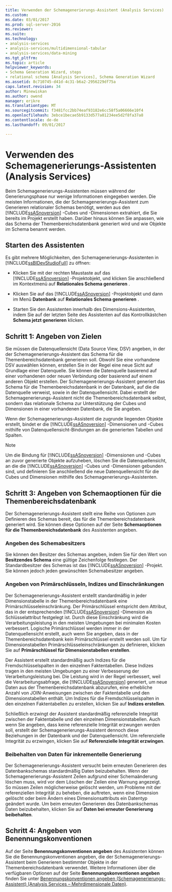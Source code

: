 ```yaml
---
title: Verwenden der Schemagenerierungs-Assistent (Analysis Services) | Microsoft Docs
ms.custom: 
ms.date: 03/01/2017
ms.prod: sql-server-2016
ms.reviewer: 
ms.suite: 
ms.technology:
- analysis-services
- analysis-services/multidimensional-tabular
- analysis-services/data-mining
ms.tgt_pltfrm: 
ms.topic: article
helpviewer_keywords:
- Schema Generation Wizard, steps
- relational schema [Analysis Services], Schema Generation Wizard
ms.assetid: 8c710745-d41d-4c31-b6a2-2956229df75a
caps.latest.revision: 34
author: Minewiskan
ms.author: owend
manager: erikre
ms.translationtype: MT
ms.sourcegitcommit: f3481fcc2bb74eaf93182e6cc58f5a06666e10f4
ms.openlocfilehash: 3ebce1becae5b9133d577a81234ee5d2f8fa37a8
ms.contentlocale: de-de
ms.lasthandoff: 09/01/2017

---
```

# <a name="use-the-schema-generation-wizard-analysis-services"></a>Verwenden des Schemagenerierungs-Assistenten (Analysis Services)
  Beim Schemagenerierungs-Assistenten müssen während der Generierungsphase nur wenige Informationen eingegeben werden. Die meisten Informationen, die der Schemagenerierungs-Assistent zum Generieren relationaler Schemas benötigt, werden aus den [!INCLUDE[ssASnoversion](../../includes/ssasnoversion-md.md)] -Cubes und -Dimensionen extrahiert, die Sie bereits im Projekt erstellt haben. Darüber hinaus können Sie anpassen, wie das Schema der Themenbereichsdatenbank generiert wird und wie Objekte im Schema benannt werden.  
  
## <a name="start-the-wizard"></a>Starten des Assistenten  
 Es gibt mehrere Möglichkeiten, den Schemagenerierungs-Assistenten in [!INCLUDE[ssBIDevStudioFull](../../includes/ssbidevstudiofull-md.md)] zu öffnen:  
  
-   Klicken Sie mit der rechten Maustaste auf das [!INCLUDE[ssASnoversion](../../includes/ssasnoversion-md.md)] -Projektobjekt, und klicken Sie anschließend im Kontextmenü auf **Relationales Schema generieren** .  
  
-   Klicken Sie auf das [!INCLUDE[ssASnoversion](../../includes/ssasnoversion-md.md)] -Projektobjekt und dann im Menü **Datenbank** auf **Relationales Schema generieren** .  
  
-   Starten Sie den Assistenten innerhalb des Dimensions-Assistenten, indem Sie auf der letzten Seite des Assistenten auf das Kontrollkästchen **Schema jetzt generieren** klicken.  
  
## <a name="step-1-specify-targets"></a>Schritt 1: Angeben von Zielen  
 Sie müssen die Datenquellensicht (Data Source View, DSV) angeben, in der der Schemagenerierungs-Assistent das Schema für die Themenbereichsdatenbank generieren soll. Obwohl Sie eine vorhandene DSV auswählen können, erstellen Sie in der Regel eine neue Sicht auf Grundlage einer Datenquelle. Sie können die Datenquelle basierend auf einer vorhandenen oder neuen Verbindung oder basierend auf einem anderen Objekt erstellen. Der Schemagenerierungs-Assistent generiert das Schema für die Themenbereichsdatenbank in der Datenbank, auf die die Datenquelle verweist, sowie in der Datenquellensicht. Dabei erstellt der Schemagenerierungs-Assistent nicht die Themenbereichsdatenbank selbst, sondern das relationale Schema zur Unterstützung der Cubes und Dimensionen in einer vorhandenen Datenbank, die Sie angeben.  
  
 Wenn der Schemagenerierungs-Assistent die zugrunde liegenden Objekte erstellt, bindet er die [!INCLUDE[ssASnoversion](../../includes/ssasnoversion-md.md)] -Dimensionen und -Cubes mithilfe von Datenquellensicht-Bindungen an die generierten Tabellen und Spalten.  
  
> [!NOTE]  
>  Um die Bindung für [!INCLUDE[ssASnoversion](../../includes/ssasnoversion-md.md)] -Dimensionen und -Cubes an zuvor generierte Objekte aufzuheben, löschen Sie die Datenquellensicht, an die die [!INCLUDE[ssASnoversion](../../includes/ssasnoversion-md.md)] -Cubes und -Dimensionen gebunden sind, und definieren Sie anschließend die neue Datenquellensicht für die Cubes und Dimensionen mithilfe des Schemagenerierungs-Assistenten.  
  
## <a name="step-3-specify-schema-options-for-the-subject-area-database"></a>Schritt 3: Angeben von Schemaoptionen für die Themenbereichsdatenbank  
 Der Schemagenerierungs-Assistent stellt eine Reihe von Optionen zum Definieren des Schemas bereit, das für die Themenbereichsdatenbank generiert wird. Sie können diese Optionen auf der Seite **Schemaoptionen für die Themenbereichsdatenbank** des Assistenten angeben.  
  
### <a name="specifying-the-schema-owner"></a>Angeben des Schemabesitzers  
 Sie können den Besitzer des Schemas angeben, indem Sie für den Wert von **Besitzendes Schema** eine gültige Zeichenfolge festlegen. Der Standardbesitzer des Schemas ist das [!INCLUDE[ssASnoversion](../../includes/ssasnoversion-md.md)] -Projekt. Sie können jedoch jeden gewünschten Schemabesitzer angeben.  
  
### <a name="specifying-primary-keys-indexes-and-constraints"></a>Angeben von Primärschlüsseln, Indizes und Einschränkungen  
 Der Schemagenerierungs-Assistent erstellt standardmäßig in jeder Dimensionstabelle in der Themenbereichsdatenbank eine Primärschlüsseleinschränkung. Der Primärschlüssel entspricht dem Attribut, das in der entsprechenden [!INCLUDE[ssASnoversion](../../includes/ssasnoversion-md.md)] -Dimension als Schlüsselattribut festgelegt ist. Durch diese Einschränkung wird die Verarbeitungsleistung in den meisten Umgebungen bei minimalen Kosten verbessert. Logische Primärschlüssel werden immer in der Datenquellensicht erstellt, auch wenn Sie angeben, dass in der Themenbereichsdatenbank kein Primärschlüssel erstellt werden soll. Um für Dimensionstabellen Primärschlüsseleinschränkungen zu definieren, klicken Sie auf **Primärschlüssel für Dimensionstabellen erstellen**.  
  
 Der Assistent erstellt standardmäßig auch Indizes für die Fremdschlüsselspalten in den einzelnen Faktentabellen. Diese Indizes tragen in den meisten Umgebungen zu einer Verbesserung der Verarbeitungsleistung bei. Die Leistung wird in der Regel verbessert, weil die Verarbeitungsabfrage, die [!INCLUDE[ssASnoversion](../../includes/ssasnoversion-md.md)] generiert, um neue Daten aus der Themenbereichsdatenbank abzurufen, eine erhebliche Anzahl von JOIN-Anweisungen zwischen der Faktentabelle und den Dimensionstabellen enthält. Um Indizes für die Fremdschlüsselspalten in den einzelnen Faktentabellen zu erstellen, klicken Sie auf **Indizes erstellen**.  
  
 Schließlich erzwingt der Assistent standardmäßig referenzielle Integrität zwischen der Faktentabelle und den einzelnen Dimensionstabellen. Auch wenn Sie angeben, dass keine referenzielle Integrität erzwungen werden soll, erstellt der Schemagenerierungs-Assistent dennoch diese Beziehungen in der Datenbank und der Datenquellensicht. Um referenzielle Integrität zu erzwingen, klicken Sie auf **Referenzielle Integrität erzwingen**.  
  
### <a name="preserving-data-for-incremental-generation"></a>Beibehalten von Daten für inkrementelle Generierung  
 Der Schemagenerierungs-Assistent versucht beim erneuten Generieren des Datenbankschemas standardmäßig Daten beizubehalten. Wenn der Schemagenerierungs-Assistent Zeilen aufgrund einer Schemaänderung löschen muss, wird vor dem Löschen der Zeilen eine Warnung angezeigt. So müssen Zeilen möglicherweise gelöscht werden, um Probleme mit der referenziellen Integrität zu beheben, die auftreten, wenn eine Dimension gelöscht oder beim Ändern eines Dimensionsattributs ein Datentyp geändert wurde. Um beim erneuten Generieren des Datenbankschemas Daten beizubehalten, klicken Sie auf **Daten bei erneuter Generierung beibehalten**.  
  
## <a name="step-4-specify-naming-conventions"></a>Schritt 4: Angeben von Benennungskonventionen  
 Auf der Seite **Benennungskonventionen angeben** des Assistenten können Sie die Benennungskonventionen angeben, die der Schemagenerierungs-Assistent beim Generieren bestimmter Objekte in der Themenbereichsdatenbank verwendet. Weitere Informationen über die verfügbaren Optionen auf der Seite **Benennungskonventionen angeben** finden Sie unter [Benennungskonventionen angeben &#40;Schemagenerierungs-Assistent&#41; &#40;Analysis Services – Mehrdimensionale Daten&#41;](http://msdn.microsoft.com/library/02d830ea-5b1f-4485-9f94-d64b8bea592b).  
  
  
